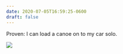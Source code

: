 ```yaml
---
date: 2020-07-05T16:59:25-0600
draft: false
---
```


Proven: I can load a canoe on to my car solo.

![](/images/2020/d62c110c30.jpg)

